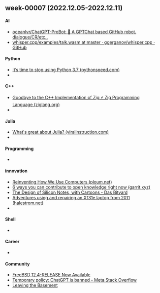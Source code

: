## week-00007 (2022.12.05-2022.12.11)
#### AI
+ [oceanlvr/ChatGPT-ProBot: 🤖️ A GPTChat based GitHub robot. dialogue/CR/etc..](https://github.com/oceanlvr/ChatGPT-ProBot)
+ [whisper.cpp/examples/talk.wasm at master · ggerganov/whisper.cpp · GitHub](https://github.com/ggerganov/whisper.cpp/tree/master/examples/talk.wasm)

#### Python
+ [It’s time to stop using Python 3.7 (pythonspeed.com)](https://pythonspeed.com/articles/stop-using-python-3.7/)
+ 

#### C++
+ [Goodbye to the C++ Implementation of Zig ⚡ Zig Programming Language (ziglang.org)](https://ziglang.org/news/goodbye-cpp/)
+ 

#### Julia
+ [What's great about Julia? (viralinstruction.com)](https://viralinstruction.com/posts/goodjulia/)
+ 

#### Programming
+ 

#### innovation
+ [Reinventing How We Use Computers (ploum.net)](https://ploum.net/2022-12-03-reinventing-how-we-use-computers.html)
+ [6 ways you can contribute to open knowledge right now (garrit.xyz)](https://garrit.xyz/posts/2022-12-05-contributing-to-open-source-knowledge)
+ [The Design of Silicon Notes, with Cartoons - Das Bityard](https://blog.bityard.net/articles/2022/December/the-design-of-silicon-notes-with-cartoons)
+ [Adventures using and repairing an X131e laptop from 2011 (halestrom.net)](http://halestrom.net/darksleep/blog/047_x131e_repair/)
+ 


#### Shell
+ 

#### Career
+ 

#### Community
+ [FreeBSD 12.4-RELEASE Now Available](https://lists.freebsd.org/archives/freebsd-announce/2022-December/000059.html)
+ [Temporary policy: ChatGPT is banned - Meta Stack Overflow](https://meta.stackoverflow.com/questions/421831/temporary-policy-chatgpt-is-banned#)
+ [Leaving the Basement](https://community.hachyderm.io/blog/2022/12/03/leaving-the-basement/) 
